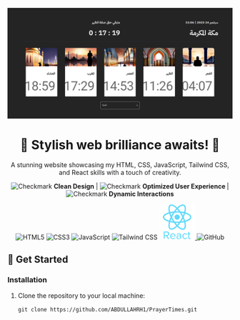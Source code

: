 <p align="center">
  <img src="public/web10.png" alt="Project Screenshot" />
</p>

<h1 align="center">  🌟 Stylish web brilliance awaits! 🌟
</h1>

<p align="center">
  A stunning website showcasing my HTML, CSS, JavaScript, Tailwind CSS, and React skills with a touch of creativity.
</p>

<p align="center">
  <img src="https://img.icons8.com/color/80/000000/checkmark--v1.png" alt="Checkmark" />
  <strong>Clean Design</strong> |
  <img src="https://img.icons8.com/color/80/000000/checkmark--v1.png" alt="Checkmark" />
  <strong> Optimized User Experience </strong> |
  <img src="https://img.icons8.com/color/80/000000/checkmark--v1.png" alt="Checkmark" />
  <strong> Dynamic Interactions </strong>
</p>

<p align="center">
  <img src="https://img.icons8.com/color/80/000000/html-5--v1.png" alt="HTML5" />
  <img src="https://img.icons8.com/color/80/000000/css3.png" alt="CSS3" />
  <img src="https://img.icons8.com/color/80/000000/javascript--v1.png" alt="JavaScript" />
  <img src="https://img.icons8.com/color/80/000000/tailwindcss--v2.png" alt="Tailwind CSS" />
  <a href="https://reactjs.org/" target="_blank" rel="noreferrer">
    <img src="https://raw.githubusercontent.com/devicons/devicon/master/icons/react/react-original-wordmark.svg" alt="React" width="80" height="80" />
  </a>
  <img src="https://img.icons8.com/color/80/000000/github--v1.png" alt="GitHub" />
</p>


## 🚀 Get Started

### Installation

1. Clone the repository to your local machine:

   ```shell
   git clone https://github.com/ABDULLAHRH1/PrayerTimes.git
